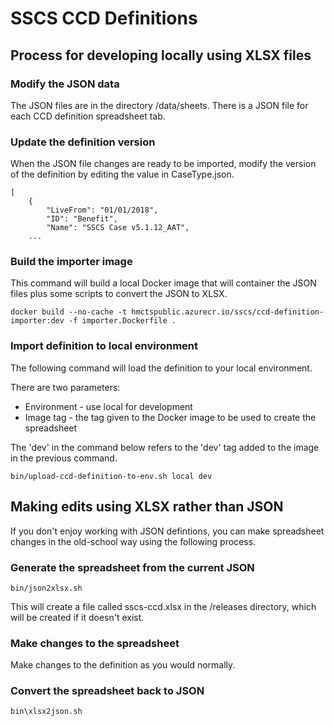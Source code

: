 # SSCS CCD Definitions

## Process for developing locally using XLSX files

### Modify the JSON data

The JSON files are in the directory /data/sheets. There is a JSON file for each CCD definition spreadsheet tab.

### Update the definition version

When the JSON file changes are ready to be imported, modify the version of the definition by editing the value in CaseType.json.

```
[
    {
        "LiveFrom": "01/01/2018", 
        "ID": "Benefit", 
        "Name": "SSCS Case v5.1.12_AAT", 
    ...
```

### Build the importer image

This command will build a local Docker image that will container the JSON files plus some scripts to convert the JSON to XLSX.

```
docker build --no-cache -t hmctspublic.azurecr.io/sscs/ccd-definition-importer:dev -f importer.Dockerfile .
```

### Import definition to local environment

The following command will load the definition to your local environment.

There are two parameters:

* Environment - use local for development
* Image tag   - the tag given to the Docker image to be used to create the spreadsheet

The 'dev' in the command below refers to the 'dev' tag added to the image in the previous command.

```
bin/upload-ccd-definition-to-env.sh local dev
```

## Making edits using XLSX rather than JSON

If you don't enjoy working with JSON defintions, you can make spreadsheet changes in the old-school way using the following process.

### Generate the spreadsheet from the current JSON

```
bin/json2xlsx.sh
```

This will create a file called sscs-ccd.xlsx in the /releases directory, which will be created if it doesn't exist.

### Make changes to the spreadsheet

Make changes to the definition as you would normally.

### Convert the spreadsheet back to JSON

```
bin\xlsx2json.sh
```
